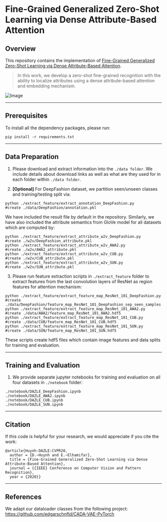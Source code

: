 # Fine-Grained Generalized Zero-Shot Learning via Dense Attribute-Based Attention

## Overview
This repository contains the implementation of [Fine-Grained Generalized Zero-Shot Learning via Dense Attribute-Based Attention](http://khoury.neu.edu/home/eelhami/publications/FineGrainedZSL-CVPR20.pdf).
> In this work, we develop a zero-shot fine-grained recognition with the ability to localize attributes using a dense attribute-based attention and embedding mechanism.

![Image](https://github.com/hbdat/cvpr20_DAZLE/raw/master/fig/high_level_schematic.png)

---
## Prerequisites
To install all the dependency packages, please run:
```
pip install -r requirements.txt
```

---
## Data Preparation
1) Please download and extract information into the `./data folder`. We include details about download links as well as what are they used for in each folder within `./data folder`.

2) **[Optional]** For DeepFashion dataset, we partition seen/unseen classes and training/testing split via:
```
python ./extract_feature/extract_annotation_DeepFashion.py							#create ./data/DeepFashion/annotation.pkl
```
We have included the result file by default in the repository. Similarly, we have also included the attribute semantics from GloVe model for all datasets which are computed by:
```
python ./extract_feature/extract_attribute_w2v_DeepFashion.py						        #create ./w2v/DeepFashion_attribute.pkl
python ./extract_feature/extract_attribute_w2v_AWA2.py								#create ./w2v/AWA2_attribute.pkl
python ./extract_feature/extract_attribute_w2v_CUB.py								#create ./w2v/CUB_attribute.pkl
python ./extract_feature/extract_attribute_w2v_SUN.py								#create ./w2v/SUN_attribute.pkl
```

3) Please run feature extraction scripts in `./extract_feature` folder to extract features from the last convolution layers of ResNet as region features for attention mechanism:
```
python ./extract_feature/extract_feature_map_ResNet_101_DeepFashion.py				        #create ./data/DeepFashion/feature_map_ResNet_101_DeepFashion_sep_seen_samples.hdf5
python ./extract_feature/extract_feature_map_ResNet_101_AWA2.py						#create ./data/AWA2/feature_map_ResNet_101_AWA2.hdf5
python ./extract_feature/extract_feature_map_ResNet_101_CUB.py						#create ./data/CUB/feature_map_ResNet_101_CUB.hdf5
python ./extract_feature/extract_feature_map_ResNet_101_SUN.py						#create ./data/SUN/feature_map_ResNet_101_SUN.hdf5
```
These scripts create hdf5 files which contain image features and data splits for training and evaluation.

---
## Training and Evaluation
1) We provide separate jupyter notebooks for training and evaluation on all four datasets in `./notebook`  folder:
```
./notebook/DAZLE_DeepFashion.ipynb
./notebook/DAZLE_AWA2.ipynb
./notebook/DAZLE_CUB.ipynb
./notebook/DAZLE_SUN.ipynb
```

---
## Citation
If this code is helpful for your research, we would appreciate if you cite the work:
```
@article{Huynh-DAZLE:CVPR20,
  author = {D.~Huynh and E.~Elhamifar},
  title = {Fine-Grained Generalized Zero-Shot Learning via Dense Attribute-Based Attention},
  journal = {{IEEE} Conference on Computer Vision and Pattern Recognition},
  year = {2020}}
```

---
## References
We adapt our dataloader classes from the following project:
https://github.com/edgarschnfld/CADA-VAE-PyTorch
